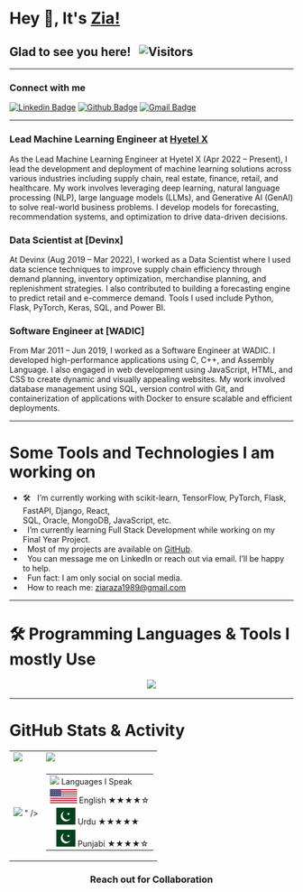 # Hey 👋, It's [Zia!](https://github.com/ziaraza/)

## Glad to see you here! &nbsp; ![Visitors](https://api.visitorbadge.io/api/visitors?path=ziaraza&label=Visitors&labelColor=%23697689&countColor=%231ccce4)

---

### Connect with me

[![Linkedin Badge](https://img.shields.io/badge/-LinkedIn-important)](https://www.linkedin.com/in/im-zia/)
[![Github Badge](https://img.shields.io/badge/-Github-brightgreen)](https://github.com/ziaraza/)
[![Gmail Badge](https://img.shields.io/badge/-Gmail-red)](mailto:ziaraza1989@gmail.com)

---

### **Lead Machine Learning Engineer at [Hyetel X](https://hyetelx.com/)**

As the Lead Machine Learning Engineer at Hyetel X (Apr 2022 – Present), I lead the development and deployment of machine learning solutions across various industries including supply chain, real estate, finance, retail, and healthcare. My work involves leveraging deep learning, natural language processing (NLP), large language models (LLMs), and Generative AI (GenAI) to solve real-world business problems. I develop models for forecasting, recommendation systems, and optimization to drive data-driven decisions.

### **Data Scientist at [Devinx]**

At Devinx (Aug 2019 – Mar 2022), I worked as a Data Scientist where I used data science techniques to improve supply chain efficiency through demand planning, inventory optimization, merchandise planning, and replenishment strategies. I also contributed to building a forecasting engine to predict retail and e-commerce demand. Tools I used include Python, Flask, PyTorch, Keras, SQL, and Power BI.

### **Software Engineer at [WADIC]**

From Mar 2011 – Jun 2019, I worked as a Software Engineer at WADIC. I developed high-performance applications using C, C++, and Assembly Language. I also engaged in web development using JavaScript, HTML, and CSS to create dynamic and visually appealing websites. My work involved database management using SQL, version control with Git, and containerization of applications with Docker to ensure scalable and efficient deployments.

---

# **Some Tools and Technologies I am working on**

- 🛠 &nbsp; I’m currently working with scikit-learn, TensorFlow, PyTorch, Flask, FastAPI, Django, React,  
  SQL, Oracle, MongoDB, JavaScript, etc.  
-  &nbsp; I’m currently learning Full Stack Development while working on my Final Year Project.  
-  &nbsp; Most of my projects are available on [GitHub](https://github.com/ziaraza/).  
-  &nbsp; You can message me on LinkedIn or reach out via email. I’ll be happy to help.  
-  &nbsp; Fun fact: I am only social on social media.  
-  &nbsp; How to reach me: ziaraza1989@gmail.com

---

# 🛠️ **Programming Languages & Tools I mostly Use**

<p align="center">
  <a href="https://skillicons.dev">
    <img src="https://skillicons.dev/icons?i=python,pytorch,tensorflow,opencv,sklearn,django,flask,fastapi,postgres,sqlite,mongodb,redis,bash,html,css,js,react,azure,linux,git,github,githubactions,kubernetes,docker,c,vscode,heroku,anaconda" />
  </a>
</p>

---

# **GitHub Stats & Activity**

<table>
  <tr>
    <td>
      <img height="180em" src="https://github-readme-stats-sigma-five.vercel.app/api?username=ziaraza&show_icons=true&hide_border=true&&count_private=true&include_all_commits=true" />
    </td>
    <td>
      <img height="180em" src="https://github-readme-streak-stats.herokuapp.com/?user=ziaraza&hide_border=true" />
    </td>
  </tr>
  <tr>
    <td>
      <img height="180em" src="<img height="180em" src="https://github-readme-stats.vercel.app/api/top-langs/?username=ziaraza&layout=compact&langs_count=8&hide_border=true" />
" />
    </td>
    <td>
      <table>
        <tr><td><img src="https://github.com/milaan9/milaan9/blob/main/3898082.svg" width="45"> Languages I Speak</td></tr>
        <tr><td><img src="https://github.com/ziaraza/ziaraza/blob/main/Flag_of_the_United_States.svg" height="25"> English ★★★★☆</td></tr>
        <tr><td><img src="https://github.com/ziaraza/ziaraza/blob/main/Flag_of_Pakistan.svg.webp" height="30"> Urdu    ★★★★★</td></tr>
        <tr><td><img src="https://github.com/ziaraza/ziaraza/blob/main/Flag_of_Pakistan.svg.webp" height="30"> Punjabi ★★★★☆</td></tr>
      </table>
    </td>
  </tr>
</table>

<div align="center">

### Reach out for Collaboration

</div>
